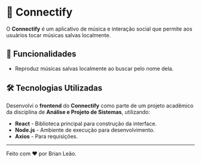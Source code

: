 # 🎵 Connectify

O **Connectify** é um aplicativo de música e interação social que permite aos usuários tocar músicas salvas localmente.

## 🚀 Funcionalidades
* Reproduz músicas salvas localmente ao buscar pelo nome dela.

## 🛠 Tecnologias Utilizadas

Desenvolvi o **frontend** do **Connectify** como parte de um projeto acadêmico da disciplina de **Análise e Projeto de Sistemas**, utilizando:

* **React** - Biblioteca principal para construção da interface.
* **Node.js** - Ambiente de execução para desenvolvimento.
* **Axios** - Para requisições.

---

Feito com ❤️ por Brian Leão.
